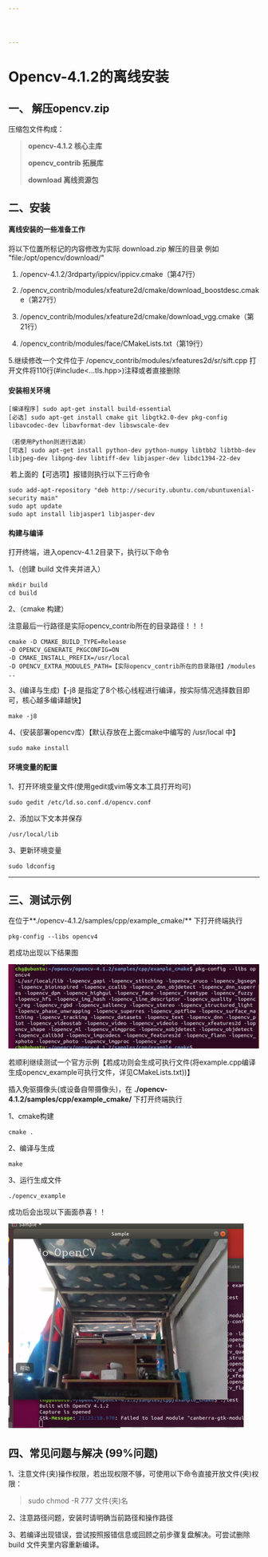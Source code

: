 ```yaml
---



---
```


#                                 Opencv-4.1.2的离线安装

## 一、 解压opencv.zip

   压缩包文件构成：

   > **opencv-4.1.2      核心主库**
   >
   > **opencv_contrib  拓展库**
   >
   > **download            离线资源包**

   

## 二、安装

#### **离线安装的一些准备工作**

将以下位置所标记的内容修改为实际 download.zip 解压的目录 例如  "file:/opt/opencv/download/"
   1.  /opencv-4.1.2/3rdparty/ippicv/ippicv.cmake（第47行）

   2.  /opencv_contrib/modules/xfeature2d/cmake/download_boostdesc.cmake（第27行）

   3.  /opencv_contrib/modules/xfeature2d/cmake/download_vgg.cmake（第21行）
   4.  /opencv_contrib/modules/face/CMakeLists.txt（第19行）

   5.继续修改一个文件位于   /opencv_contrib/modules/xfeatures2d/sr/sift.cpp  打开文件将110行(#include<...tls.hpp>)注释或者直接删除



#### **安装相关环境**

```shell
[编译程序] sudo apt-get install build-essential
[必选] sudo apt-get install cmake git libgtk2.0-dev pkg-config libavcodec-dev libavformat-dev libswscale-dev

（若使用Python则进行选装）
[可选] sudo apt-get install python-dev python-numpy libtbb2 libtbb-dev libjpeg-dev libpng-dev libtiff-dev libjasper-dev libdc1394-22-dev
```

​       若上面的【可选项】报错则执行以下三行命令

```shell
sudo add-apt-repository "deb http://security.ubuntu.com/ubuntuxenial-security main"
sudo apt update
sudo apt install libjasper1 libjasper-dev
```



#### **构建与编译**

打开终端，进入opencv-4.1.2目录下，执行以下命令

1、（创建 build 文件夹并进入）

```shell
mkdir build
cd build
```

2、（cmake 构建）

注意最后一行路径是实际opencv_contrib所在的目录路径！！！

```shell
cmake -D CMAKE_BUILD_TYPE=Release 
-D OPENCV_GENERATE_PKGCONFIG=ON 
-D CMAKE_INSTALL_PREFIX=/usr/local 
-D OPENCV_EXTRA_MODULES_PATH=【实际opencv_contrib所在的目录路径】/modules ..
```

3、(编译与生成)【-j8 是指定了8个核心线程进行编译，按实际情况选择数目即可，核心越多编译越快】

```shell
make -j8
```

4、(安装部署opencv库）【默认存放在上面cmake中编写的 /usr/local 中】

```shell
sudo make install
```



#### **环境变量的配置**

1、打开环境变量文件(使用gedit或vim等文本工具打开均可)

```shell
sudo gedit /etc/ld.so.conf.d/opencv.conf
```

2、添加以下文本并保存

~~~shell
/usr/local/lib
~~~

3、更新环境变量

```shell
sudo ldconfig
```

------



## 三、测试示例

在位于**./opencv-4.1.2/samples/cpp/example_cmake/** 下打开终端执行

```shell
pkg-config --libs opencv4
```

若成功出现以下结果图

![MVS](./resource/opencv_install_doc/1.png)



若顺利继续测试一个官方示例【若成功则会生成可执行文件(将example.cpp编译生成opencv_example可执行文件，详见CMakeLists.txt))】

插入免驱摄像头(或设备自带摄像头)，在 **./opencv-4.1.2/samples/cpp/example_cmake/** 下打开终端执行



1、cmake构建

```shell
cmake .
```

2、编译与生成

```shell
make
```

3、运行生成文件

```shell
./opencv_example
```

成功后会出现以下画面恭喜！！

![success](./resource/opencv_install_doc/2.png)



## 四、常见问题与解决 (99%问题)

1、注意文件(夹)操作权限，若出现权限不够，可使用以下命令直接开放文件(夹)权限：

> sudo chmod -R 777 文件(夹)名

2、注意路径问题，安装时请明确当前路径和操作路径

3、若编译出现错误，尝试按照报错信息或回顾之前步骤复盘解决。可尝试删除 build 文件夹里内容重新编译。

